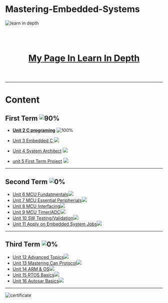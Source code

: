 # Mastering-Embedded-Systems

![learn in depth](https://user-images.githubusercontent.com/85059419/188476175-7d53bd12-b778-447a-83ab-f496cc59a1a9.png)

<br><br>
# <p align = "center"><fint size = 30pt>[My Page In Learn In Depth](https://www.learn-in-depth.com/online-diploma/kyrillos.sawiris99%40gmail.com)</font></p>
<br>



*******
# Content 

## **First Term** ![90%](https://progress-bar.dev/100/?title=Done)


* **[Unit 2 C programing](https://github.com/KyrilllosPhelopos/Mastering-Embedded-Systems/tree/1032d9d28882df12870355d0d769206e58b2f5a6/Unit_2%20C%20programming)**
![100%](https://progress-bar.dev/100/)<br>


* [Unit 3 Embedded C ](https://github.com/KyrilllosPhelopos/Mastering-Embedded-Systems/tree/master/Unit_3%20Embedded%20C) ![](https://progress-bar.dev/100)<br>


* [Unit 4 System Architect](https://github.com/KyrilllosPhelopos/Mastering-Embedded-Systems/tree/master/Unit_4%20System%20Architecture) ![](https://progress-bar.dev/100)<br>


* [unit 5 First Term Project](https://github.com/KyrilllosPhelopos/Mastering-Embedded-Systems/tree/master/Unit_5%20First%20Term%20Projects) ![](https://progress-bar.dev/100)<br>


***
## **Second Term** ![0%](https://progress-bar.dev/20/?title=ON_Progress)

* [Unit 6 MCU Fundatmentals](https://github.com/KyrilllosPhelopos/Mastering-Embedded-Systems/tree/master/Unit_6%20MCU%20Fundamentals)![](https://us-central1-progress-markdown.cloudfunctions.net/progress/100)<br>
* [Unit 7 MCU Essential Peripherials](https://github.com/KyrilllosPhelopos/Mastering-Embedded-Systems)![](https://us-central1-progress-markdown.cloudfunctions.net/progress/0)<br>
* [Unit 8 MCU Interfacing](https://github.com/KyrilllosPhelopos/Mastering-Embedded-Systems)![](https://us-central1-progress-markdown.cloudfunctions.net/progress/0)<br>
* [Unit 9 MCU Timer/ADC](https://github.com/KyrilllosPhelopos/Mastering-Embedded-Systems)![](https://us-central1-progress-markdown.cloudfunctions.net/progress/0)<br>
* [Unit 10 SW Testing/Validation](https://github.com/KyrilllosPhelopos/Mastering-Embedded-Systems)![](https://us-central1-progress-markdown.cloudfunctions.net/progress/0)<br>
* [Unit 11 Apply on Embedded System Jobs](https://github.com/KyrilllosPhelopos/Mastering-Embedded-Systems)![](https://us-central1-progress-markdown.cloudfunctions.net/progress/0)<br>

***
## **Third Term** ![0%](https://progress-bar.dev/0/?title=Soon)

* [Unit 12 Advanced Topics](https://github.com/KyrilllosPhelopos/Mastering-Embedded-Systems)![](https://us-central1-progress-markdown.cloudfunctions.net/progress/0)<br>
* [Unit 13 Mastering Can Protocol](https://github.com/KyrilllosPhelopos/Mastering-Embedded-Systems)![](https://us-central1-progress-markdown.cloudfunctions.net/progress/0)<br>
* [Unit 14 ARM & OS](https://github.com/KyrilllosPhelopos/Mastering-Embedded-Systems)![](https://us-central1-progress-markdown.cloudfunctions.net/progress/0)<br>
* [Unit 15 RTOS Basics](https://github.com/KyrilllosPhelopos/Mastering-Embedded-Systems)![](https://us-central1-progress-markdown.cloudfunctions.net/progress/0)<br>
* [Unit 16 Autosar Basics](https://github.com/KyrilllosPhelopos/Mastering-Embedded-Systems)![](https://us-central1-progress-markdown.cloudfunctions.net/progress/0)<br>
***

![certificate](https://user-images.githubusercontent.com/85059419/188476191-fba6bd4b-3af6-4f27-a3ee-2f79706c6b75.png)


